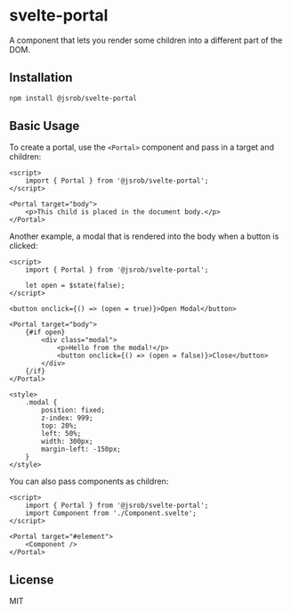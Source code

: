 # svelte-portal

A component that lets you render some children into a different part of the DOM.

## Installation

```bash
npm install @jsrob/svelte-portal
```

## Basic Usage

To create a portal, use the `<Portal>` component and pass in a target and children:

```svelte
<script>
	import { Portal } from '@jsrob/svelte-portal';
</script>

<Portal target="body">
	<p>This child is placed in the document body.</p>
</Portal>
```

Another example, a modal that is rendered into the body when a button is clicked:

```svelte
<script>
	import { Portal } from '@jsrob/svelte-portal';

	let open = $state(false);
</script>

<button onclick={() => (open = true)}>Open Modal</button>

<Portal target="body">
	{#if open}
		<div class="modal">
			<p>Hello from the modal!</p>
			<button onclick={() => (open = false)}>Close</button>
		</div>
	{/if}
</Portal>

<style>
	.modal {
		position: fixed;
		z-index: 999;
		top: 20%;
		left: 50%;
		width: 300px;
		margin-left: -150px;
	}
</style>
```

You can also pass components as children:

```svelte
<script>
	import { Portal } from '@jsrob/svelte-portal';
	import Component from './Component.svelte';
</script>

<Portal target="#element">
	<Component />
</Portal>
```

## License

MIT
